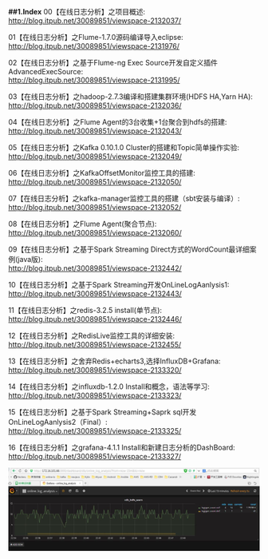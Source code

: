 **##1.Index**
00【在线日志分析】之项目概述:    
http://blog.itpub.net/30089851/viewspace-2132037/

01【在线日志分析】之Flume-1.7.0源码编译导入eclipse:    
http://blog.itpub.net/30089851/viewspace-2131976/

02【在线日志分析】之基于Flume-ng Exec Source开发自定义插件AdvancedExecSource:       
http://blog.itpub.net/30089851/viewspace-2131995/

03【在线日志分析】之hadoop-2.7.3编译和搭建集群环境(HDFS HA,Yarn HA):       
http://blog.itpub.net/30089851/viewspace-2132036/

04【在线日志分析】之Flume Agent的3台收集+1台聚合到hdfs的搭建:  
http://blog.itpub.net/30089851/viewspace-2132043/

05【在线日志分析】之Kafka 0.10.1.0 Cluster的搭建和Topic简单操作实验:   
http://blog.itpub.net/30089851/viewspace-2132049/

06【在线日志分析】之KafkaOffsetMonitor监控工具的搭建:    
http://blog.itpub.net/30089851/viewspace-2132050/

07【在线日志分析】之kafka-manager监控工具的搭建（sbt安装与编译）:	 
http://blog.itpub.net/30089851/viewspace-2132052/

08【在线日志分析】之Flume Agent(聚合节点):          
http://blog.itpub.net/30089851/viewspace-2132060/

09【在线日志分析】之基于Spark Streaming Direct方式的WordCount最详细案例(java版):	 
http://blog.itpub.net/30089851/viewspace-2132442/

10【在线日志分析】之基于Spark Streaming开发OnLineLogAanlysis1:     
http://blog.itpub.net/30089851/viewspace-2132443/

11【在线日志分析】之redis-3.2.5 install(单节点):      
http://blog.itpub.net/30089851/viewspace-2132446/

12【在线日志分析】之RedisLive监控工具的详细安装:        
http://blog.itpub.net/30089851/viewspace-2132455/

13【在线日志分析】之舍弃Redis+echarts3,选择InfluxDB+Grafana:      
http://blog.itpub.net/30089851/viewspace-2133320/

14【在线日志分析】之influxdb-1.2.0 Install和概念，语法等学习:     
http://blog.itpub.net/30089851/viewspace-2133323/

15【在线日志分析】之基于Spark Streaming+Saprk sql开发OnLineLogAanlysis2（Final）:	 
http://blog.itpub.net/30089851/viewspace-2133325/

16【在线日志分析】之grafana-4.1.1 Install和新建日志分析的DashBoard:        
http://blog.itpub.net/30089851/viewspace-2133327/

![online_log_analysis dashboard](https://github.com/Hackeruncle/OnlineLogAnalysis/blob/master/raw/master/screenshots/DashBoard%20Demo.jpg)
